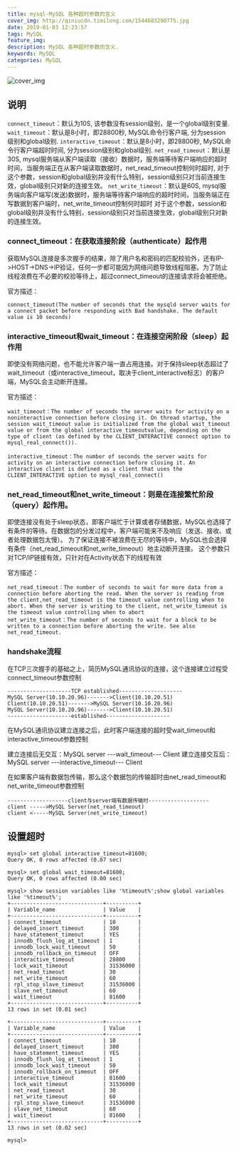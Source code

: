 ```yaml
---
title: mysql-MySQL 各种超时参数的含义
cover_img: http://qiniucdn.timilong.com/1544683290775.jpg
date: 2019-01-03 12:23:57
tags: MySQL
feature_img:
description: MySQL 各种超时参数的含义.
keywords: MySQL
categories: MySQL
---
```


![cover_img](http://qiniucdn.timilong.com/1544683290775.jpg)

## 说明

`connect_timeout`：默认为10S, 该参数没有session级别，是一个global级别变量.
`wait_timeout`：默认是8小时，即28800秒, MySQL命令行客户端, 分为session级别和global级别.
`interactive_timeout`：默认是8小时，即28800秒, MySQL命令行客户端超时时间, 分为session级别和global级别.
`net_read_timeout`：默认是30S, mysql服务端从客户端读取（接收）数据时，服务端等待客户端响应的超时时间，当服务端正在从客户端读取数据时，net_read_timeout控制何时超时, 对于这个参数，session和global级别并没有什么特别，session级别只对当前连接生效，global级别只对新的连接生效。
`net_write_timeout`：默认是60S, mysql服务端向客户端写(发送)数据时，服务端等待客户端响应的超时时间，当服务端正在写数据到客户端时，net_write_timeout控制何时超时 对于这个参数，session和global级别并没有什么特别，session级别只对当前连接生效，global级别只对新的连接生效。

### connect_timeout：在获取连接阶段（authenticate）起作用

获取MySQL连接是多次握手的结果，除了用户名和密码的匹配校验外，还有IP->HOST->DNS->IP验证，任何一步都可能因为网络问题导致线程阻塞。为了防止线程浪费在不必要的校验等待上，超过connect_timeout的连接请求将会被拒绝。

官方描述：
```
connect_timeout(The number of seconds that the mysqld server waits for a connect packet before responding with Bad handshake. The default value is 10 seconds)
```

### interactive_timeout和wait_timeout：在连接空闲阶段（sleep）起作用

即使没有网络问题，也不能允许客户端一直占用连接。对于保持sleep状态超过了wait_timeout（或interactive_timeout，取决于client_interactive标志）的客户端，MySQL会主动断开连接。

官方描述：
```
wait_timeout：The number of seconds the server waits for activity on a noninteractive connection before closing it. On thread startup, the session wait_timeout value is initialized from the global wait_timeout value or from the global interactive_timeoutvalue, depending on the type of client (as defined by the CLIENT_INTERACTIVE connect option to mysql_real_connect()).

interactive_timeout：The number of seconds the server waits for activity on an interactive connection before closing it. An interactive client is defined as a client that uses the CLIENT_INTERACTIVE option to mysql_real_connect()
```

### net_read_timeout和net_write_timeout：则是在连接繁忙阶段（query）起作用。

即使连接没有处于sleep状态，即客户端忙于计算或者存储数据，MySQL也选择了有条件的等待。在数据包的分发过程中，客户端可能来不及响应（发送、接收、或者处理数据包太慢）。
为了保证连接不被浪费在无尽的等待中，MySQL也会选择有条件（net_read_timeout和net_write_timeout）地主动断开连接。
这个参数只对TCP/IP链接有效，只针对在Activity状态下的线程有效

官方描述：
```
net_read_timeout：The number of seconds to wait for more data from a connection before aborting the read. When the server is reading from the client,net_read_timeout is the timeout value controlling when to abort. When the server is writing to the client, net_write_timeout is the timeout value controlling when to abort
net_write_timeout：The number of seconds to wait for a block to be written to a connection before aborting the write. See also net_read_timeout.
```

### handshake流程

在TCP三次握手的基础之上，简历MySQL通讯协议的连接，这个连接建立过程受connect_timeout参数控制
```
--------------------TCP established--------------------
MySQL Server(10.10.20.96)------->Client(10.10.20.51)
Client(10.10.20.51)------->MySQL Server(10.10.20.96)
MySQL Server(10.10.20.96)------->Client(10.10.20.51)
--------------------established--------------------
```

在MySQL通讯协议建立连接之后，此时客户端连接的超时受wait_timeout和interactive_timeout参数控制

建立连接后无交互：MySQL server ---wait_timeout--- Client
建立连接交互后：MySQL server ---interactive_timeout--- Client

在如果客户端有数据包传输，那么这个数据包的传输超时由net_read_timeout和net_write_timeout参数控制
```
-------------------client与server端有数据传输时-------------------
client ----->MySQL Server(net_read_timeout)
client <-----MySQL Server(net_write_timeout)
```

## 设置超时
```
mysql> set global interactive_timeout=81600;
Query OK, 0 rows affected (0.07 sec)

mysql> set global wait_timeout=81600;
Query OK, 0 rows affected (0.00 sec)

mysql> show session variables like '%timeout%';show global variables like '%timeout%';
+-----------------------------+----------+
| Variable_name               | Value    |
+-----------------------------+----------+
| connect_timeout             | 10       |
| delayed_insert_timeout      | 300      |
| have_statement_timeout      | YES      |
| innodb_flush_log_at_timeout | 1        |
| innodb_lock_wait_timeout    | 50       |
| innodb_rollback_on_timeout  | OFF      |
| interactive_timeout         | 28800    |
| lock_wait_timeout           | 31536000 |
| net_read_timeout            | 30       |
| net_write_timeout           | 60       |
| rpl_stop_slave_timeout      | 31536000 |
| slave_net_timeout           | 60       |
| wait_timeout                | 81600    |
+-----------------------------+----------+
13 rows in set (0.01 sec)

+-----------------------------+----------+
| Variable_name               | Value    |
+-----------------------------+----------+
| connect_timeout             | 10       |
| delayed_insert_timeout      | 300      |
| have_statement_timeout      | YES      |
| innodb_flush_log_at_timeout | 1        |
| innodb_lock_wait_timeout    | 50       |
| innodb_rollback_on_timeout  | OFF      |
| interactive_timeout         | 81600    |
| lock_wait_timeout           | 31536000 |
| net_read_timeout            | 30       |
| net_write_timeout           | 60       |
| rpl_stop_slave_timeout      | 31536000 |
| slave_net_timeout           | 60       |
| wait_timeout                | 81600    |
+-----------------------------+----------+
13 rows in set (0.02 sec)

mysql>
```
